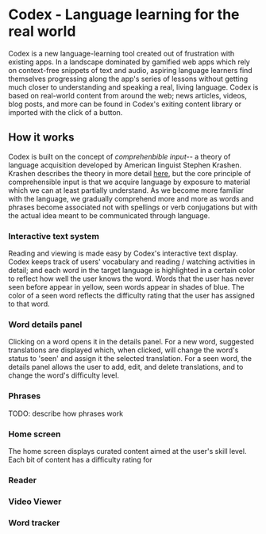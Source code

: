# Codex - Language learning for the real world

Codex is a new language-learning tool created out of frustration with existing apps. In a landscape dominated by gamified web apps which rely on context-free snippets of text and audio, aspiring language learners find themselves progressing along the app's series of lessons without getting much closer to understanding and speaking a real, living language. Codex is based on real-world content from around the web; news articles, videos, blog posts, and more can be found in Codex's exiting content library or imported with the click of a button.  

## How it works

Codex is built on the concept of *comprehenbible input*-- a theory of language acquisition developed by American linguist Stephen Krashen. Krashen describes the theory in more detail [here](https://www.youtube.com/watch?v=NiTsduRreug), but the core principle of comprehensible input is that we acquire language by exposure to material which we can at least partially understand. As we become more familiar with the language, we gradually comprehend more and more as words and phrases become associated not with spellings or verb conjugations but with the actual idea meant to be communicated through language.

### Interactive text system

 Reading and viewing is made easy by Codex's interactive text display. Codex keeps track of users' vocabulary and reading / watching activities in detail; and each word in the target language is highlighted in a certain color to reflect how well the user knows the word. Words that the user has never seen before appear in yellow, seen words appear in shades of blue. The color of a seen word reflects the difficulty rating that the user has assigned to that word.

### Word details panel

Clicking on a word opens it in the details panel. For a new word, suggested translations are displayed which, when clicked, will change the word's status to 'seen' and assign it the selected translation. For a seen word, the details panel allows the user to add, edit, and delete translations, and to change the word's difficulty level.

### Phrases

TODO: describe how phrases work

### Home screen

The home screen displays curated content aimed at the user's skill level. Each bit of content has a difficulty rating for

### Reader

### Video Viewer

### Word tracker